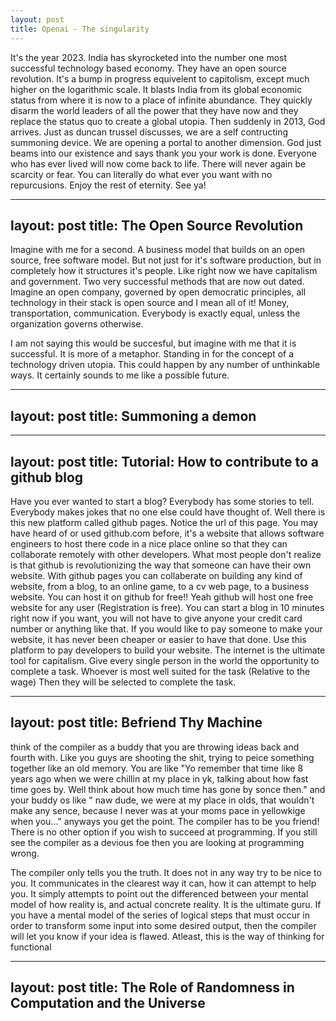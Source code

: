 ```yaml
---
layout: post
title: Openai - The singularity
---
```


It's the year 2023. India has skyrocketed into the number one most successful technology based economy. They have an open source revolution. It's a bump in progress equivelent to
capitolism, except much higher on the logarithmic scale. It blasts India from its global economic status from where it is now to a place of infinite abundance. They quickly disarm
the world leaders of all the power that they have now and they replace the status quo to create a global utopia. Then suddenly in 2013, God arrives. Just as duncan trussel discusses,
we are a self contructing summoning device. We are opening a portal to another dimension. God just beams into our existence and says thank you your work is done.
Everyone who has ever lived will now come back to life. There will never again be scarcity or fear. You can literally do what ever you want with no repurcusions. Enjoy the rest of
eternity. See ya! 


---
layout: post
title: The Open Source Revolution
---
Imagine with me for a second. A business model that builds on an open source, free software model. But not just for it's software production, but in completely how it
structures it's people. Like right now we have capitalism and government. Two very successful methods that are now out dated. Imagine an open company, governed by open democratic
principles, all technology in their stack is open source and I mean all of it! Money, transportation, communication. Everybody is exactly equal, unless the organization
governs otherwise. 

I am not saying this would be succesful, but imagine with me that it is successful. It is more of a metaphor. Standing in for the concept of a technology driven utopia. This
could happen by any number of unthinkable ways. It certainly sounds to me like a possible future.

---
layout: post
title: Summoning a demon
---


---
layout: post
title: Tutorial: How to contribute to a github blog
---
Have you ever wanted to start a blog? Everybody has some stories to tell. Everybody makes jokes that no one else could have thought of. Well there is this new platform called
github pages. Notice the url of this page. You may have heard of or used github.com before, it's a website that allows software engineers to host there code in a nice place
online so that they can collaborate remotely with other developers. What most people don't realize is that github is revolutionizing the way that someone can have their own
website. With github pages you can collaberate on building any kind of website, from a blog, to an online game, to a cv web page, to a business website. You can host it on 
github for free!! Yeah github will host one free website for any user (Registration is free). You can start a blog in 10 minutes right now if you want, you will not have to 
give anyone your credit card number or anything like that. If you would like to pay someone to make your website, it has never been cheaper or easier to have that done.
Use this platform to pay developers to build your website. The internet is the ultimate tool for capitalism. Give every single person in the world the opportunity to
complete a task. Whoever is most well suited for the task (Relative to the wage) Then they will be selected to complete the task.

---
layout: post
title: Befriend Thy Machine
---


think of the compiler as a buddy that you are throwing ideas back and fourth with. Like you guys are shooting the shit, trying to peice something together
like an old memory. You are like "Yo remember that time like 8 years ago when we were chillin at my place in yk, talking about how fast time goes by. Well think
about how much time has gone by sonce then." and your buddy os like " naw dude, we were at my place in olds, that wouldn't make any sence, because I never was at your moms pace in yellowkige when you..."
anyways you get the point. The compiler has to be you friend! There is no other option if you wish to succeed at programming. If you still see the compiler as a 
devious foe then you are looking at programming wrong.

The compiler only tells you the truth. It does not in any way try to be nice to you. It communicates in the clearest way it can, how it can attempt to help you. It
simply attempts to point out the differenced between your mental model of how reality is, and actual concrete reality. It is the ultimate guru. If you have a mental
model of the series of logical steps that must occur in order to transform some input into some desired output, then the compiler will let you know if your idea is flawed.
Atleast, this is the way of thinking for functional 


---
layout: post
title: The Role of Randomness in Computation and the Universe
---

